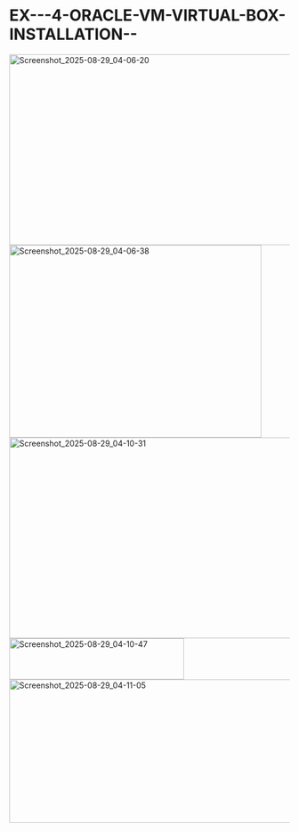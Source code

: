 # EX---4-ORACLE-VM-VIRTUAL-BOX-INSTALLATION--

<img width="564" height="343" alt="Screenshot_2025-08-29_04-06-20" src="https://github.com/user-attachments/assets/b3874363-4cf6-4f5b-82f0-577173b70120" />

<img width="453" height="346" alt="Screenshot_2025-08-29_04-06-38" src="https://github.com/user-attachments/assets/6927ac97-1913-4703-ad7b-da07f20d89ac" />

<img width="548" height="361" alt="Screenshot_2025-08-29_04-10-31" src="https://github.com/user-attachments/assets/87d67b5d-8623-4a04-92bf-9855d26a7981" />
<img width="314" height="74" alt="Screenshot_2025-08-29_04-10-47" src="https://github.com/user-attachments/assets/6dfe3c9b-9326-4ed3-9ba3-ff8d6b17ab1b" />
<img width="823" height="258" alt="Screenshot_2025-08-29_04-11-05" src="https://github.com/user-attachments/assets/ac924636-01f1-4428-829d-6d847744dc6f" />

